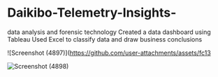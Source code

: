 # Daikibo-Telemetry-Insights-
data analysis and forensic technology  Created a data dashboard using Tableau  Used Excel to classify data and draw business conclusions

![Screenshot (4897)](https://github.com/user-attachments/assets/fc13

![Screenshot (4898)](https://github.com/user-attachments/assets/704be929-cfc7-453a-8733-44a50eccdbac)

